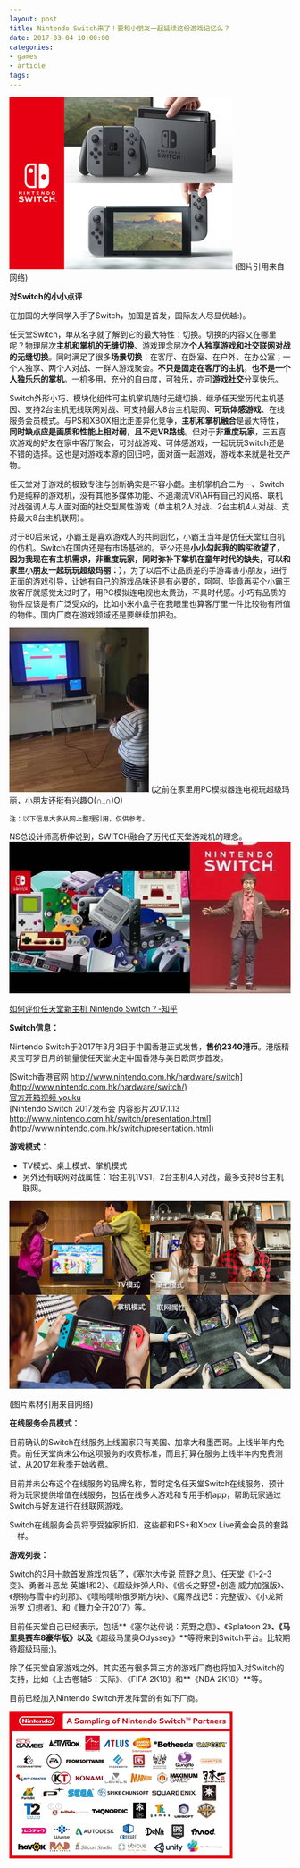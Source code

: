 ```yaml
---
layout: post
title: Nintendo Switch来了！要和小朋友一起延续这份游戏记忆么？
date: 2017-03-04 10:00:00
categories:
- games
- article
tags:
---
```


![switch](/images/posts/2017-03-04-nintendo-switch-0.jpg)
(图片引用来自网络)

**对Switch的小小点评**

在加国的大学同学入手了Switch，加国是首发，国际友人尽显优越:)。

任天堂Switch，单从名字就了解到它的最大特性：切换。切换的内容又在哪里呢？物理层次**主机和掌机的无缝切换**、游戏理念层次**个人独享游戏和社交联网对战的无缝切换**。同时满足了很多**场景切换**：在客厅、在卧室、在户外、在办公室；一个人独享、两个人对战、一群人游戏聚会。**不只是固定在客厅的主机**，**也不是一个人独乐乐的掌机**。一机多用，充分的自由度，可独乐，亦可**游戏社交**分享快乐。

Switch外形小巧、模块化组件可主机掌机随时无缝切换、继承任天堂历代主机基因、支持2台主机无线联网对战、可支持最大8台主机联网、**可玩体感游戏**、在线服务会员模式。与PS和XBOX相比走差异化竞争，**主机和掌机融合**是最大特性，**同时缺点应是画质和性能上相对弱，且不走VR路线**。但对于**非重度玩家**，三五喜欢游戏的好友在家中客厅聚会，可对战游戏、可体感游戏，一起玩玩Switch还是不错的选择。这也是对游戏本源的回归吧，面对面一起游戏，游戏本来就是社交产物。

任天堂对于游戏的极致专注与创新确实是不容小觑。主机掌机合二为一、Switch仍是纯粹的游戏机，没有其他多媒体功能、不追潮流VR\AR有自己的风格、联机对战强调人与人面对面的社交型属性游戏（单主机2人对战、2台主机4人对战、支持最大8台主机联网）。

对于80后来说，小霸王是喜欢游戏人的共同回忆，小霸王当年是仿任天堂红白机的仿机。Switch在国内还是有市场基础的。至少还是**小小勾起我的购买欲望了，因为我现在有主机需求，非重度玩家，同时弥补下掌机在童年时代的缺失，可以和家里小朋友一起玩玩超级玛丽：）**，为了以后不让品质差的手游毒害小朋友，进行正面的游戏引导，让她有自己的游戏品味还是有必要的，呵呵。毕竟再买个小霸王放客厅就感觉太过时了，用PC模拟连电视也太费劲，不具时代感。小巧有品质的物件应该是有广泛受众的，比如小米小盒子在我眼里也算客厅里一件比较物有所值的物件。国内厂商在游戏领域还是要继续加把劲。

![kidplay](/images/posts/2017-03-04-nintendo-switch-1.jpg)
(之前在家里用PC模拟器连电视玩超级玛丽，小朋友还挺有兴趣O(∩_∩)O)



```
注：以下信息大多从网上整理引用，仅供参考。
```

NS总设计师高桥伸说到，SWITCH融合了历代任天堂游戏机的理念。
![game](/images/posts/2017-03-04-nintendo-switch-2.jpg)

[如何评价任天堂新主机 Nintendo Switch？-知乎](https://www.zhihu.com/question/51781964)


**Switch信息：**

Nintendo Switch于2017年3月3日于中国香港正式发售，**售价2340港币**。港版精灵宝可梦日月的销量使任天堂决定中国香港与美日欧同步首发。

[Switch香港官网 http://www.nintendo.com.hk/hardware/switch](http://www.nintendo.com.hk/hardware/switch/)  
[官方开箱视频 youku](http://v.youku.com/v_show/id_XMjUyNjIyNzAwOA==.html?from=s1.8-1-1.2&spm=a2h0k.8191407.0.0)  
[Nintendo Switch 2017发布会 内容影片2017.1.13 http://www.nintendo.com.hk/switch/presentation.html](http://www.nintendo.com.hk/switch/presentation.html)

**游戏模式：**

- TV模式、桌上模式、掌机模式
- 另外还有联网对战属性：1台主机1VS1，2台主机4人对战，最多支持8台主机联网。

![游戏模式](/images/posts/2017-03-04-nintendo-switch-3.jpg)

(图片素材引用来自网络)

**在线服务会员模式：**  

目前确认的Switch在线服务上线国家只有美国、加拿大和墨西哥。上线半年内免费。前任天堂尚未公布这项服务的收费标准，而且打算在服务上线半年内免费测试，从2017年秋季开始收费。

目前并未公布这个在线服务的品牌名称，暂时定名任天堂Switch在线服务，预计将为玩家提供增值在线服务，包括在线多人游戏和专用手机app，帮助玩家通过Switch与好友进行在线联网游戏。

Switch在线服务会员将享受独家折扣，这些都和PS+和Xbox Live黄金会员的套路一样。

**游戏列表：**

Switch的3月十款首发游戏包括了，《塞尔达传说 荒野之息》、任天堂《1-2-3变》、勇者斗恶龙 英雄1和2》、《超级炸弹人R》、《信长之野望•创造 威力加强版》、《祭物与雪中的刹那》、《噗哟噗哟俄罗斯方块》、《魔界战记5：完整版》、《小龙斯派罗 幻想者》、和《舞力全开2017》等。

目前任天堂自己已经表示，包括**《塞尔达传说：荒野之息》**、**《Splatoon 2》**、《马里奥赛车8豪华版》以及**《超级马里奥Odyssey》**等将来到Switch平台。比较期待超级玛丽;)。

除了任天堂自家游戏之外，其实还有很多第三方的游戏厂商也将加入对Switch的支持，比如《上古卷轴5：天际》、《FIFA 2K18》和**《NBA 2K18》**等。

目前已经加入Nintendo Switch开发阵营的有如下厂商。

![游戏厂商](/images/posts/2017-03-04-nintendo-switch-4.jpg)